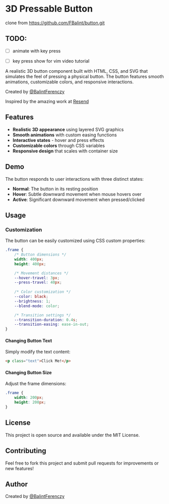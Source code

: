 # 3D Pressable Button

clone from https://github.com/FBalint/button.git

## TODO:

- [ ] animate with key press
- [ ] key press show for vim video tutorial


A realistic 3D button component built with HTML, CSS, and SVG that simulates the feel of pressing a physical button. The button features smooth animations, customizable colors, and responsive interactions.


Created by [@BalintFerenczy](https://x.com/BalintFerenczy)

Inspired by the amazing work at [Resend](https://resend.com/)


## Features

- **Realistic 3D appearance** using layered SVG graphics
- **Smooth animations** with custom easing functions
- **Interactive states** - hover and press effects
- **Customizable colors** through CSS variables
- **Responsive design** that scales with container size

## Demo

The button responds to user interactions with three distinct states:
- **Normal**: The button in its resting position
- **Hover**: Subtle downward movement when mouse hovers over
- **Active**: Significant downward movement when pressed/clicked

## Usage

### Customization

The button can be easily customized using CSS custom properties:

```css
.frame {
    /* Button dimensions */
    width: 400px; 
    height: 400px; 

    /* Movement distances */
    --hover-travel: 3px;
    --press-travel: 40px;
    
    /* Color customization */
    --color: black;
    --brightness: 1;
    --blend-mode: color;

    /* Transition settings */
    --transition-duration: 0.4s;
    --transition-easing: ease-in-out;
}
```

#### Changing Button Text

Simply modify the text content:

```html
<p class="text">Click Me!</p>
```

#### Changing Button Size

Adjust the frame dimensions:

```css
.frame {
    width: 200px;
    height: 200px;
}
```

## License

This project is open source and available under the MIT License.

## Contributing

Feel free to fork this project and submit pull requests for improvements or new features!

## Author

Created by [@BalintFerenczy](https://x.com/BalintFerenczy)
